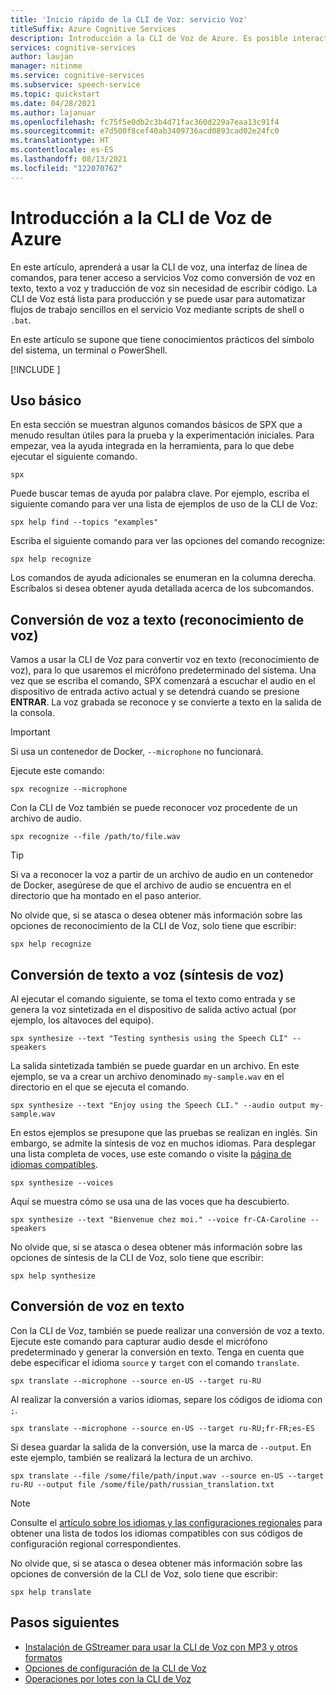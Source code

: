 ```yaml
---
title: 'Inicio rápido de la CLI de Voz: servicio Voz'
titleSuffix: Azure Cognitive Services
description: Introducción a la CLI de Voz de Azure. Es posible interactuar con los servicios Voz como conversión de voz en texto, texto a voz y traducción de voz sin tener que escribir ni una sola línea de código.
services: cognitive-services
author: laujan
manager: nitinme
ms.service: cognitive-services
ms.subservice: speech-service
ms.topic: quickstart
ms.date: 04/28/2021
ms.author: lajanuar
ms.openlocfilehash: fc75f5e0db2c3b4d71fac360d229a7eaa13c91f4
ms.sourcegitcommit: e7d500f8cef40ab3409736acd0893cad02e24fc0
ms.translationtype: HT
ms.contentlocale: es-ES
ms.lasthandoff: 08/13/2021
ms.locfileid: "122070762"
---
```

# <a name="get-started-with-the-azure-speech-cli"></a>Introducción a la CLI de Voz de Azure

En este artículo, aprenderá a usar la CLI de voz, una interfaz de línea de comandos, para tener acceso a servicios Voz como conversión de voz en texto, texto a voz y traducción de voz sin necesidad de escribir código. La CLI de Voz está lista para producción y se puede usar para automatizar flujos de trabajo sencillos en el servicio Voz mediante scripts de shell o `.bat`.

En este artículo se supone que tiene conocimientos prácticos del símbolo del sistema, un terminal o PowerShell.

[!INCLUDE [](includes/spx-setup.md)]

## <a name="basic-usage"></a>Uso básico

En esta sección se muestran algunos comandos básicos de SPX que a menudo resultan útiles para la prueba y la experimentación iniciales. Para empezar, vea la ayuda integrada en la herramienta, para lo que debe ejecutar el siguiente comando.

```console
spx
```

Puede buscar temas de ayuda por palabra clave. Por ejemplo, escriba el siguiente comando para ver una lista de ejemplos de uso de la CLI de Voz:

```console
spx help find --topics "examples"
```

Escriba el siguiente comando para ver las opciones del comando recognize:

```console
spx help recognize
```

Los comandos de ayuda adicionales se enumeran en la columna derecha. Escríbalos si desea obtener ayuda detallada acerca de los subcomandos.

## <a name="speech-to-text-speech-recognition"></a>Conversión de voz a texto (reconocimiento de voz)

Vamos a usar la CLI de Voz para convertir voz en texto (reconocimiento de voz), para lo que usaremos el micrófono predeterminado del sistema. Una vez que se escriba el comando, SPX comenzará a escuchar el audio en el dispositivo de entrada activo actual y se detendrá cuando se presione **ENTRAR**. La voz grabada se reconoce y se convierte a texto en la salida de la consola.

>[!IMPORTANT]
> Si usa un contenedor de Docker, `--microphone` no funcionará.

Ejecute este comando:

```console
spx recognize --microphone
```

Con la CLI de Voz también se puede reconocer voz procedente de un archivo de audio.

```console
spx recognize --file /path/to/file.wav
```

> [!TIP]
> Si va a reconocer la voz a partir de un archivo de audio en un contenedor de Docker, asegúrese de que el archivo de audio se encuentra en el directorio que ha montado en el paso anterior.

No olvide que, si se atasca o desea obtener más información sobre las opciones de reconocimiento de la CLI de Voz, solo tiene que escribir:

```console
spx help recognize
```

## <a name="text-to-speech-speech-synthesis"></a>Conversión de texto a voz (síntesis de voz)

Al ejecutar el comando siguiente, se toma el texto como entrada y se genera la voz sintetizada en el dispositivo de salida activo actual (por ejemplo, los altavoces del equipo).

```console
spx synthesize --text "Testing synthesis using the Speech CLI" --speakers
```

La salida sintetizada también se puede guardar en un archivo. En este ejemplo, se va a crear un archivo denominado `my-sample.wav` en el directorio en el que se ejecuta el comando.

```console
spx synthesize --text "Enjoy using the Speech CLI." --audio output my-sample.wav
```

En estos ejemplos se presupone que las pruebas se realizan en inglés. Sin embargo, se admite la síntesis de voz en muchos idiomas. Para desplegar una lista completa de voces, use este comando o visite la [página de idiomas compatibles](./language-support.md).

```console
spx synthesize --voices
```

Aquí se muestra cómo se usa una de las voces que ha descubierto.

```console
spx synthesize --text "Bienvenue chez moi." --voice fr-CA-Caroline --speakers
```

No olvide que, si se atasca o desea obtener más información sobre las opciones de síntesis de la CLI de Voz, solo tiene que escribir:

```console
spx help synthesize
```

## <a name="speech-to-text-translation"></a>Conversión de voz en texto

Con la CLI de Voz, también se puede realizar una conversión de voz a texto. Ejecute este comando para capturar audio desde el micrófono predeterminado y generar la conversión en texto. Tenga en cuenta que debe especificar el idioma `source` y `target` con el comando `translate`.

```console
spx translate --microphone --source en-US --target ru-RU
```

Al realizar la conversión a varios idiomas, separe los códigos de idioma con `;`.

```console
spx translate --microphone --source en-US --target ru-RU;fr-FR;es-ES
```

Si desea guardar la salida de la conversión, use la marca de `--output`. En este ejemplo, también se realizará la lectura de un archivo.

```console
spx translate --file /some/file/path/input.wav --source en-US --target ru-RU --output file /some/file/path/russian_translation.txt
```

> [!NOTE]
> Consulte el [artículo sobre los idiomas y las configuraciones regionales](language-support.md) para obtener una lista de todos los idiomas compatibles con sus códigos de configuración regional correspondientes.

No olvide que, si se atasca o desea obtener más información sobre las opciones de conversión de la CLI de Voz, solo tiene que escribir:

```console
spx help translate
```

## <a name="next-steps"></a>Pasos siguientes

* [Instalación de GStreamer para usar la CLI de Voz con MP3 y otros formatos](./how-to-use-codec-compressed-audio-input-streams.md)
* [Opciones de configuración de la CLI de Voz](./spx-data-store-configuration.md)
* [Operaciones por lotes con la CLI de Voz](./spx-batch-operations.md)
